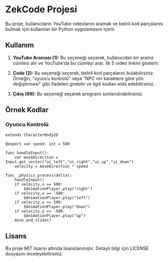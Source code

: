 # ZekCode Projesi

Bu proje, kullanıcıların YouTube videolarını aramak ve belirli kod parçalarını bulmak için kullanılan bir Python uygulamasını içerir.

## Kullanım

1. **YouTube Araması (1):** Bu seçeneği seçerek, kullanıcıdan bir arama cümlesi alır ve YouTube'da bu cümleyi arar. İlk 5 video linkini gösterir.

2. **Code (2):** Bu seçeneği seçerek, belirli kod parçalarını bulabilirsiniz. Örneğin, "oyuncu kontrolü" veya "NPC nin karaktere göre yön değiştirmesi" gibi ifadeleri girebilir ve ilgili kodları elde edebilirsiniz.

3. **Çıkış (99):** Bu seçeneği seçerek programı sonlandırabilirsiniz.

## Örnek Kodlar

### Oyuncu Kontrolü

```gdscript
extends CharacterBody2D

@export var speed: int = 500

func handleInput():
    var moveDirection = Input.get_vector("ui_left","ui_right","ui_up","ui_down")
    velocity = moveDirection * speed

func _physics_process(delta):
    handleInput()
    if velocity.x == 500:
        $AnimationPlayer.play("right")
    if velocity.x == -500:
        $AnimationPlayer.play("left")
    if velocity.y == 500:
        $AnimationPlayer.play("down")
    if velocity.y == -500:
        $AnimationPlayer.play("up")
    move_and_slide()
```
## Lisans

Bu proje MIT lisansı altında lisanslanmıştır. Detaylı bilgi için LICENSE dosyasını inceleyebilirsiniz.
